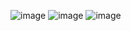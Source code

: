 ![image](https://user-images.githubusercontent.com/57510013/136197387-f8549c25-3edc-4be6-a4f6-ef9990e544fb.png)
![image](https://user-images.githubusercontent.com/57510013/136197456-6a9417f2-9d54-4a17-a067-cf783ccc6bb9.png)
![image](https://user-images.githubusercontent.com/57510013/136197494-86e17389-daf3-4a1f-a19b-69b45395ca45.png)
